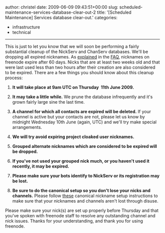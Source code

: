 author: christel
date: 2009-06-09 09:43:51+00:00
slug: scheduled-maintenance-services-database-clear-out-2
title: '[Scheduled Maintenance] Services database clear-out.'
categories:
- infrastructure
- technical
---

This is just to let you know that we will soon be performing a fairly substantial cleanup of the NickServ and ChanServ databases.
We'll be dropping all expired nicknames. As [explained](http://freenode.net/faq.shtml#expirations) in the [FAQ](http://freenode.net/faq.shtml), nicknames on freenode expire after 60 days. Nicks that are at least two weeks old and that were last used less than two hours after their creation are also considered to be expired.
There are a few things you should know about this cleanup process:



	
  1. **It will take place at 9am UTC on Thursday  11th June 2009.**

	
  2. **It may take a little while.** We prune the database infrequently and it's grown fairly large sine the last time.

	
  3. **A channel for which all contacts are expired will be deleted.** If your channel is active but your contacts are not, please let us know by midnight Wednesday 10th June (again, UTC) and we'll try make special arrangements.

	
  4. **We will try avoid expiring project cloaked user nicknames.**

	
  5. **Grouped alternate nicknames which are considered to be expired will be dropped.**

	
  6. **If you've not used your grouped nick much, or you haven't used it recently, it may be expired.**

	
  7. **Please make sure your bots identify to NickServ or its registration may be lost.**

	
  8. **Be sure to do the canonical setup so you don't lose your nicks and channels.** Please follow [these](http://freenode.net/faq.shtml#nicksetup) canonical nickname setup instructions to make sure that your nicknames and channels aren't lost through disuse.


Please make sure your nick(s) are set up properly before Thursday and that you've spoken with freenode staff to resolve any outstanding channel and nick issues. Thanks for your understanding, and thank you for using freenode.
